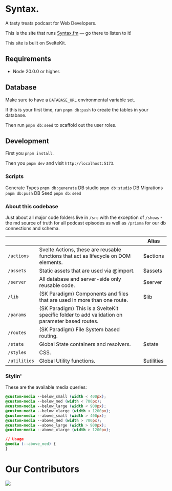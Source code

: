 # Syntax.

A tasty treats podcast for Web Developers.

This is the site that runs [Syntax.fm](https://syntax.fm) — go there to listen to it!

This site is built on SvelteKit.

## Requirements

- Node 20.0.0 or higher.

## Database

Make sure to have a `DATABASE_URL` environmental variable set.

If this is your first time, run `pnpm db:push` to create the tables in your database.

Then run `pnpm db:seed` to scaffold out the user roles.

## Development

First you `pnpm install`.

Then you `pnpm dev` and visit `http://localhost:5173`.

### Scripts

Generate Types `pnpm db:generate`
DB studio `pnpm db:studio`
DB Migrations `pnpm db:push`
DB Seed `pnpm db:seed`

### About this codebase

Just about all major code folders live in `/src` with the exception of `/shows` - the md source of truth for all podcast episodes as well as `/prisma` for our db connections and schema.

|              |                                                                                                | Alias      |
| ------------ | ---------------------------------------------------------------------------------------------- | ---------- |
| `/actions`   | Svelte Actions, these are reusable functions that act as lifecycle on DOM elements.            | $actions   |
| `/assets`    | Static assets that are used via @import.                                                       | $assets    |
| `/server`    | All database and server-side only reusable code.                                               | $server    |
| `/lib`       | (SK Paradigm) Components and files that are used in more than one route.                       | $lib       |
| `/params`    | (SK Paradigm) This is a SvelteKit specific folder to add validation on parameter based routes. |            |
| `/routes`    | (SK Paradigm) File System based routing.                                                       |            |
| `/state`     | Global State containers and resolvers.                                                         | $state     |
| `/styles`    | CSS.                                                                                           |
| `/utilities` | Global Utility functions.                                                                      | $utilities |

### Stylin'

These are the available media queries:

```css
@custom-media --below_small (width < 400px);
@custom-media --below_med (width < 700px);
@custom-media --below_large (width < 900px);
@custom-media --below_xlarge (width < 1200px);
@custom-media --above_small (width > 400px);
@custom-media --above_med (width > 700px);
@custom-media --above_large (width > 900px);
@custom-media --above_xlarge (width > 1200px);

// Usage
@media (--above_med) {
}
```
# Our Contributors
<a href="https://github.com/syntaxfm/website/graphs/contributors">
  <img src="https://contrib.rocks/image?repo=syntaxfm/website" />
</a>
